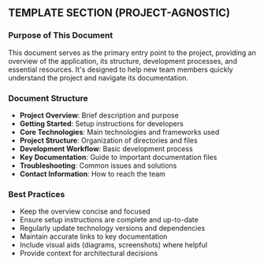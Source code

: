 ## TEMPLATE SECTION (PROJECT-AGNOSTIC)

### Purpose of This Document
This document serves as the primary entry point to the project, providing an overview of the application, its structure, development processes, and essential resources. It's designed to help new team members quickly understand the project and navigate its documentation.

### Document Structure
- **Project Overview**: Brief description and purpose
- **Getting Started**: Setup instructions for developers
- **Core Technologies**: Main technologies and frameworks used
- **Project Structure**: Organization of directories and files
- **Development Workflow**: Basic development process
- **Key Documentation**: Guide to important documentation files
- **Troubleshooting**: Common issues and solutions
- **Contact Information**: How to reach the team

### Best Practices
- Keep the overview concise and focused
- Ensure setup instructions are complete and up-to-date
- Regularly update technology versions and dependencies
- Maintain accurate links to key documentation
- Include visual aids (diagrams, screenshots) where helpful
- Provide context for architectural decisions
